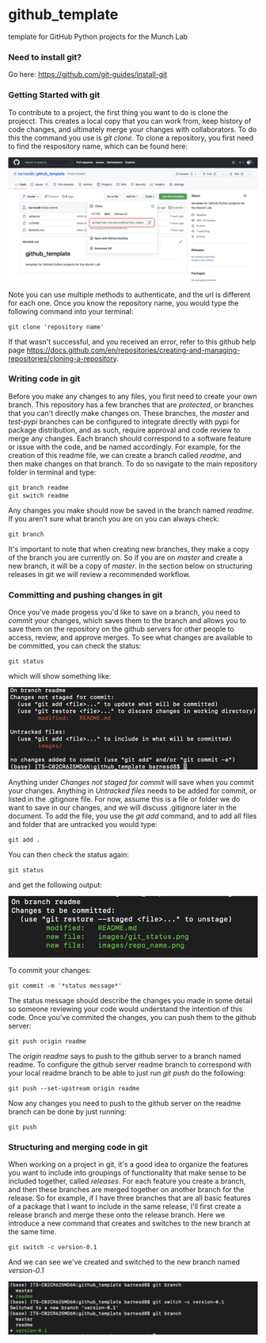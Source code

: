 # github_template
template for GitHub Python projects for the Munch Lab

### Need to install git?
Go here: https://github.com/git-guides/install-git

### Getting Started with git

To contribute to a project, the first thing you want to do is clone the projecct.  This creates a local copy that you can work from, keep history of code changes, and ultimately merge your changes with collaborators. To do this the command you use is *git clone*.  To clone a repository, you first need to find the respository name, which can be found here:

![repo screenshot](images/repo_name.png)

Note you can use multiple methods to authenticate, and the url is different for each one.  Once you know the repository name, you would type the following command into your terminal:

```
git clone 'repository name'
```

If that wasn't successful, and you received an error, refer to this github help page https://docs.github.com/en/repositories/creating-and-managing-repositories/cloning-a-repository.

### Writing code in git

Before you make any changes to any files, you first need to create your own branch.  This repository has a few branches that are *protected*, or branches that you can't directly make changes on.  These branches, the *master* and *test-pypi* branches can be configured to integrate directly with pypi for package distribution, and as such, require approval and code review to merge any changes.  Each branch should correspond to a software feature or issue with the code, and be named accordingly.  For example, for the creation of this readme file, we can create a branch called *readme*, and then make changes on that branch.  To do so navigate to the main repository folder in terminal and type:

```
git branch readme
git switch readme
```

Any changes you make should now be saved in the branch named *readme*.  If you aren't sure what branch you are on you can always check:

```
git branch
```

It's important to note that when creating new branches, they make a copy of the branch you are currently on.  So if you are on *master* and create a new branch, it will be a copy of *master*.  In the section below on structuring releases in git we will review a recommended workflow.

### Committing and pushing changes in git

Once you've made progess you'd like to save on a branch, you need to *commit* your changes, which saves them to the branch and allows you to save them on the repository on the github servers for other people to access, review, and approve merges.  To see what changes are available to be committed, you can check the status:

```
git status
```

which will show something like:

![git status](images/git_status.png)

Anything under *Changes not staged for commit* will save when you commit your changes.  Anything in *Untracked files* needs to be added for commit, or listed in the .gitignore file.  For now, assume this is a file or folder we do want to save in our changes, and we will discuss .gitignore later in the document.  To add the file, you use the *git add* command, and to add all files and folder that are untracked you would type:

```
git add .
```

You can then check the status again:

```
git status
```

and get the following output:

![git status new](images/git_status_new.png)

To commit your changes:

``` 
git commit -m '*status message*'
```

The status message should describe the changes you made in some detail so someone reviewing your code would understand the intention of this code.  Once you've commited the changes, you can push them to the github server:

```
git push origin readme
```

The *origin readme* says to push to the github server to a branch named readme.  To configure the github server readme branch to correspond with your local readme branch to be able to just run *git push* do the following:

```
git push --set-upstream origin readme
```

Now any changes you need to push to the github server on the readme branch can be done by just running:

```
git push
```

### Structuring and merging code in git

When working on a project in git, it's a good idea to organize the features you want to include into groupings of functionality that make sense to be included together, called *releases*.  For each feature you create a branch, and then these branches are merged together on another branch for the release.  So for example, if I have three branches that are all basic features of a package that I want to include in the same release, I'll first create a release branch and merge these onto the release branch.  Here we introduce a new command that creates and switches to the new branch at the same time.

```
git switch -c version-0.1
```

And we can see we've created and switched to the new branch named *version-0.1*

![git switch c](images/git_switch_c.png)
